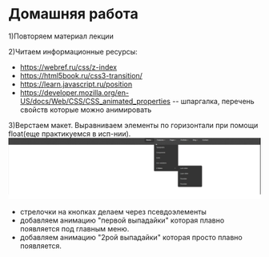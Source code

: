 ﻿# Домашняя работа


1)Повторяем материал лекции

2)Читаем информационные ресурсы:
 * https://webref.ru/css/z-index
 * https://html5book.ru/css3-transition/ 
 * https://learn.javascript.ru/position
 * https://developer.mozilla.org/en-US/docs/Web/CSS/CSS_animated_properties -- шпаргалка, перечень свойств которые можно анимировать

3)Верстаем макет. Выравниваем элементы по горизонтали при помощи float(еще практикуемся в исп-нии).
![Alt Text](menu.png)
  * стрелочки на кнопках делаем через псевдоэлементы
  * добавляем анимацию "первой выпадайки" которая плавно появляется под главным меню.
  * добавляем анимацию "2рой выпадайки" которая просто плавно появляется.

